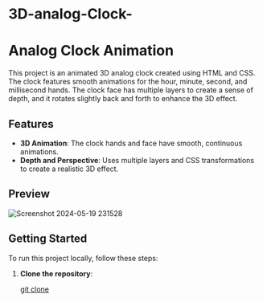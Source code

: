 # 3D-analog-Clock-
# Analog Clock Animation

This project is an animated 3D analog clock created using HTML and CSS. The clock features smooth animations for the hour, minute, second, and millisecond hands. The clock face has multiple layers to create a sense of depth, and it rotates slightly back and forth to enhance the 3D effect.

## Features

- **3D Animation**: The clock hands and face have smooth, continuous animations.
- **Depth and Perspective**: Uses multiple layers and CSS transformations to create a realistic 3D effect.


## Preview

![Screenshot 2024-05-19 231528](https://github.com/LakinduNimesh/3D-analog-Clock-/assets/149768006/9fff2105-116c-4a30-884d-fc2fd5d7c32c)



## Getting Started

To run this project locally, follow these steps:

1. **Clone the repository**:
   
   [git clone](https://github.com/LakinduNimesh/3D-analog-Clock-)
